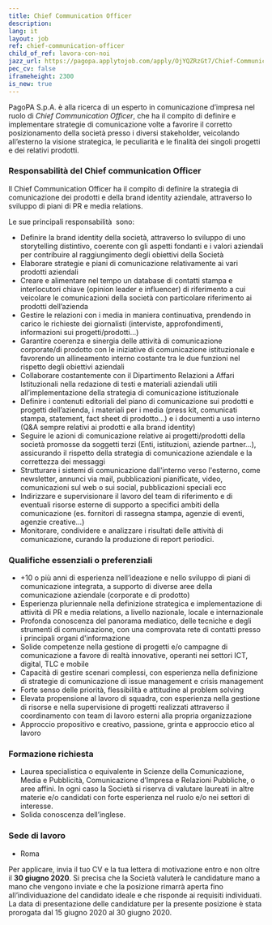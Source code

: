 ```yaml
---
title: Chief Communication Officer
description:
lang: it
layout: job
ref: chief-communication-officer
child_of_ref: lavora-con-noi
jazz_url: https://pagopa.applytojob.com/apply/OjYQZRzGt7/Chief-Communication-Officer
pec_cv: false
iframeheight: 2300
is_new: true
---
```


PagoPA S.p.A. è alla ricerca di un esperto in comunicazione d’impresa nel ruolo di _Chief Communication Officer_, che ha il compito di definire e implementare strategie di comunicazione volte a favorire il corretto posizionamento della società presso i diversi stakeholder, veicolando all’esterno la visione strategica, le peculiarità e le finalità dei singoli progetti e dei relativi prodotti. 



### Responsabilità del Chief communication Officer

Il Chief Communication Officer ha il compito di definire la strategia di comunicazione dei prodotti e della brand identity aziendale, attraverso lo sviluppo di piani di PR e media relations.

Le sue principali responsabilità  sono:
* Definire la brand identity della società, attraverso lo sviluppo di uno storytelling distintivo, coerente con gli aspetti fondanti e i valori aziendali per contribuire al raggiungimento degli obiettivi della Società
* Elaborare strategie e piani di comunicazione relativamente ai vari prodotti aziendali
* Creare e alimentare nel tempo un database di contatti stampa e interlocutori chiave (opinion leader e influencer) di riferimento a cui veicolare le comunicazioni della società con particolare riferimento ai prodotti dell’azienda
* Gestire le relazioni con i media in maniera continuativa, prendendo in carico le richieste dei giornalisti (interviste, approfondimenti, informazioni sui progetti/prodotti...) 
* Garantire coerenza e sinergia delle attività di comunicazione corporate/di prodotto con le iniziative di comunicazione istituzionale e favorendo un allineamento interno costante tra le due funzioni nel rispetto degli obiettivi aziendali 
* Collaborare costantemente con il Dipartimento Relazioni a Affari Istituzionali nella redazione di testi e materiali aziendali utili all’implementazione della strategia di comunicazione istituzionale
* Definire i contenuti editoriali del piano di comunicazione sui prodotti e progetti dell’azienda, i materiali per i media (press kit, comunicati stampa, statement, fact sheet di prodotto…) e i documenti a uso interno (Q&A sempre relativi ai prodotti e alla brand identity)
* Seguire le azioni di comunicazione relative ai progetti/prodotti della società promosse da soggetti terzi (Enti, istituzioni, aziende partner…), assicurando il rispetto della strategia di comunicazione aziendale e la correttezza dei messaggi
* Strutturare i sistemi di comunicazione dall'interno verso l'esterno, come newsletter, annunci via mail, pubblicazioni pianificate, video, comunicazioni sul web o sui social, pubblicazioni speciali ecc
* Indirizzare e supervisionare il lavoro del team di riferimento e di eventuali risorse esterne di supporto a specifici ambiti della comunicazione (es. fornitori di rassegna stampa, agenzie di eventi, agenzie creative…) 
* Monitorare, condividere e analizzare i risultati delle attività di comunicazione, curando la produzione di report periodici. 


### Qualifiche essenziali o preferenziali

* +10 o più anni di esperienza nell’ideazione e nello sviluppo di piani di comunicazione integrata, a supporto di diverse aree della comunicazione aziendale (corporate e di prodotto) 
* Esperienza pluriennale nella definizione strategica e implementazione di attività di PR e media relations, a livello nazionale, locale e internazionale 
* Profonda conoscenza del panorama mediatico, delle tecniche e degli strumenti di comunicazione, con una comprovata rete di contatti presso i principali organi d'informazione 
* Solide competenze nella gestione di progetti e/o campagne di comunicazione a favore di realtà innovative, operanti nei settori ICT, digital, TLC e mobile  
* Capacità di gestire scenari complessi, con esperienza nella definizione di strategie di comunicazione di issue management e crisis management
* Forte senso delle priorità, flessibilità e attitudine al problem solving 
* Elevata propensione al lavoro di squadra, con esperienza nella gestione di risorse e nella supervisione di progetti realizzati attraverso il coordinamento con team di lavoro esterni alla propria organizzazione
* Approccio propositivo e creativo, passione, grinta e approccio etico al lavoro


### Formazione richiesta

* Laurea specialistica o equivalente in Scienze della Comunicazione, Media e Pubblicità, Comunicazione d’Impresa e Relazioni Pubbliche, o aree affini. In ogni caso la Società si riserva di valutare laureati in altre materie e/o candidati con forte esperienza nel ruolo e/o nei settori di interesse.  
* Solida conoscenza dell’inglese.


### Sede di lavoro

* Roma

Per applicare, invia il tuo CV e la tua lettera di motivazione entro e non oltre il **30  giugno 2020**. Si precisa che la Società valuterà le candidature mano a mano che vengono inviate e che la posizione rimarrà aperta fino all’individuazione del candidato ideale e che risponde ai requisiti individuati.
La data di presentazione delle candidature per la presente posizione è stata prorogata dal 15 giugno 2020 al 30 giugno 2020.


